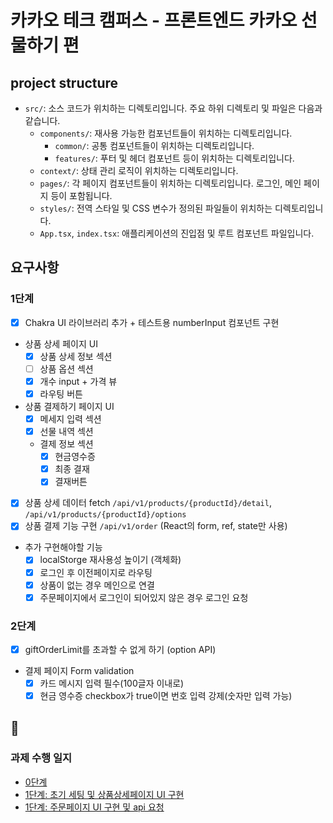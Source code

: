 # 카카오 테크 캠퍼스 - 프론트엔드 카카오 선물하기 편

## project structure

- `src/`: 소스 코드가 위치하는 디렉토리입니다. 주요 하위 디렉토리 및 파일은 다음과 같습니다.
  - `components/`: 재사용 가능한 컴포넌트들이 위치하는 디렉토리입니다.
    - `common/`: 공통 컴포넌트들이 위치하는 디렉토리입니다.
    - `features/`: 푸터 및 헤더 컴포넌트 등이 위치하는 디렉토리입니다.
  - `context/`: 상태 관리 로직이 위치하는 디렉토리입니다.
  - `pages/`: 각 페이지 컴포넌트들이 위치하는 디렉토리입니다. 로그인, 메인 페이지 등이 포함됩니다.
  - `styles/`: 전역 스타일 및 CSS 변수가 정의된 파일들이 위치하는 디렉토리입니다.
  - `App.tsx`, `index.tsx`: 애플리케이션의 진입점 및 루트 컴포넌트 파일입니다.

## 요구사항

### 1단계

- [x] Chakra UI 라이브러리 추가 + 테스트용 numberInput 컴포넌트 구현
- 상품 상세 페이지 UI
  - [x] 상품 상세 정보 섹션
  - [ ] 상품 옵션 섹션
  - [x] 개수 input + 가격 뷰
  - [x] 라우팅 버튼
- 상품 결제하기 페이지 UI
  - [x] 메세지 입력 섹션
  - [x] 선물 내역 섹션
  - 결제 정보 섹션
    - [x] 현금영수증
    - [x] 최종 결재
    - [x] 결재버튼
- [x] 상품 상세 데이터 fetch `/api/v1/products/{productId}/detail`, `/api/v1/products/{productId}/options`
- [x] 상품 결제 기능 구현 `/api/v1/order` (React의 form, ref, state만 사용)
- 추가 구현해야할 기능
  - [x] localStorge 재사용성 높이기 (객체화)
  - [x] 로그인 후 이전페이지로 라우팅
  - [x] 상품이 없는 경우 메인으로 연결
  - [x] 주문페이지에서 로그인이 되어있지 않은 경우 로그인 요청

### 2단계

- [x]  giftOrderLimit를 초과할 수 없게 하기 (option API)
- 결제 페이지 Form validation
  - [x]  카드 메시지 입력 필수(100글자 이내로)
  - [x]  현금 영수증 checkbox가 true이면 번호 입력 강제(숫자만 입력 가능)

## 🎸

### 과제 수행 일지

- [0단계](https://www.notion.so/Day-17-36603129a52f4fa59bb99e0009819343?pvs=4#4db2c1d20c5d4b0a8f4722bdd044eb95)
- [1단계: 초기 세팅 및 상품상세페이지 UI 구현](https://www.notion.so/Day-17-36603129a52f4fa59bb99e0009819343?pvs=4#4726de35512d466a96f6df72649bb9a2)
- [1단계: 주문페이지 UI 구현 및 api 요청](https://www.notion.so/Day-18-a9bd5597c5ca48dab55074606256190a?pvs=4#479b338777ca406594622b3abbc87b4f)
